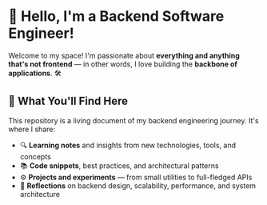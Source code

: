 # 👋 Hello, I'm a Backend Software Engineer!

Welcome to my space! I'm passionate about **everything and anything that's not frontend** — in other words, I love building the **backbone of applications**. 🛠️

## 🚀 What You'll Find Here

This repository is a living document of my backend engineering journey. It's where I share:

- 🔍 **Learning notes** and insights from new technologies, tools, and concepts
- 📚 **Code snippets**, best practices, and architectural patterns
- ⚙️ **Projects and experiments** — from small utilities to full-fledged APIs
- 🧠 **Reflections** on backend design, scalability, performance, and system architecture



